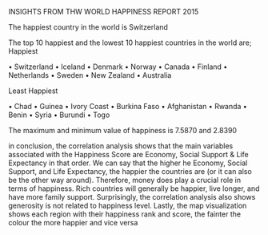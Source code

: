 
INSIGHTS FROM THW WORLD HAPPINESS REPORT 2015

The happiest country in the world is Switzerland

The top 10 happiest and the lowest 10 happiest countries in the world are;
Happiest

•	Switzerland
•	Iceland
•	Denmark
•	Norway
•	Canada
•	Finland
•	Netherlands
•	Sweden
•	New Zealand
•	Australia

Least  Happiest

•	Chad
•	Guinea
•	Ivory Coast
•	Burkina Faso
•	Afghanistan
•	Rwanda
•	Benin
•	Syria
•	Burundi
•	Togo


The maximum and minimum value of happiness is 7.5870 and 2.8390

 in conclusion, the correlation analysis shows that the main variables associated with the Happiness Score are Economy, Social Support & Life Expectancy in that order. We can say that the higher he Economy, Social Support, and Life Expectancy, the happier the countries are (or it can also be the other way around). Therefore, money does play a crucial role in terms of happiness. Rich countries will generally be happier, live longer, and have more family support. Surprisingly, the correlation analysis also shows generosity is not related to happiness level. Lastly, the map visualization shows each region with their happiness rank and score, the fainter the colour the more happier and vice versa 




